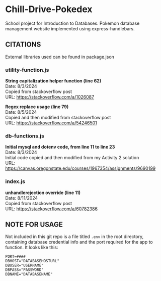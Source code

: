 # Chill-Drive-Pokedex
School project for Introduction to Databases. Pokemon database management website implemented using express-handlebars.


## CITATIONS
External libraries used can be found in package.json

### utility-function.js
**String capitalization helper function (line 62)**<br/>
Date: 8/3/2024<br/>
Copied from stackoverflow post<br/>
URL: https://stackoverflow.com/a/1026087

**Regex replace usage (line 79)**<br/>
Date: 8/5/2024<br/>
Copied and then modified from stackoverflow post<br/>
URL: https://stackoverflow.com/a/54246501

### db-functions.js
**Initial mysql and dotenv code, from line 11 to line 23**<br/>
Date: 8/3/2024<br/>
Initial code copied and then modified from my Activity 2 solution<br/>
URL: https://canvas.oregonstate.edu/courses/1967354/assignments/9690199

### index.js
**unhandlerejection override (line 11)**<br/>
Date: 8/11/2024<br/>
Copied from stackoverflow post<br/>
URL: https://stackoverflow.com/a/60782386


## NOTE FOR USAGE
Not included in this git repo is a file titled `.env` in the root directory, containing database credential info and the port required for the app to function.
It looks like this:

```
PORT=####
DBHOST="DATABASEHOSTURL"
DBUSER="USERNAME"
DBPASS="PASSWORD"
DBNAME="DATABASENAME"
```
